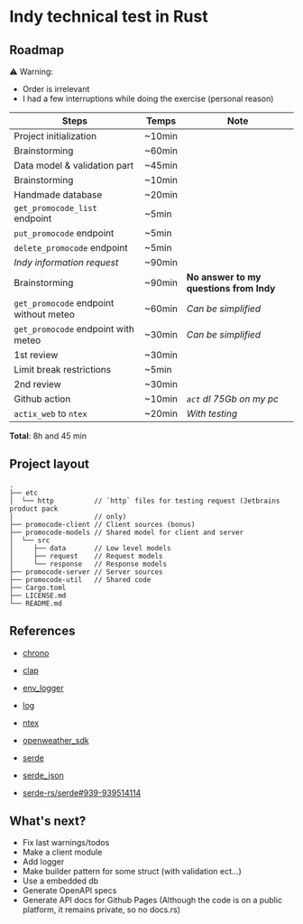 # Indy technical test in Rust

## Roadmap

:warning: Warning:

- Order is irrelevant
- I had a few interruptions while doing the exercise (personal reason)

| Steps                                  | Temps  | Note                                    |
|----------------------------------------|--------|-----------------------------------------|
| Project initialization                 | ~10min |                                         |
| Brainstorming                          | ~60min |                                         |
| Data model & validation part           | ~45min |                                         |
| Brainstorming                          | ~10min |                                         |
| Handmade database                      | ~20min |                                         |
| `get_promocode_list` endpoint          | ~5min  |                                         |
| `put_promocode` endpoint               | ~5min  |                                         |
| `delete_promocode` endpoint            | ~5min  |                                         |
| _Indy information request_             | ~90min |                                         |
| Brainstorming                          | ~90min | **No answer to my questions from Indy** |
| `get_promocode` endpoint without meteo | ~60min | _Can be simplified_                     |
| `get_promocode` endpoint with meteo    | ~30min | _Can be simplified_                     |
| 1st review                             | ~30min |                                         |
| Limit break restrictions               | ~5min  |                                         |
| 2nd review                             | ~30min |                                         |
| Github action                          | ~10min | _`act` dl 75Gb on my pc_                |
| `actix_web` to `ntex`                  | ~20min | _With testing_                          |

**Total**: 8h and 45 min

## Project layout

```text
.
├── etc
│  └── http          // `http` files for testing request (Jetbrains product pack
│                    // only)
├── promocode-client // Client sources (bonus)
├── promocode-models // Shared model for client and server
│  └── src
│     ├── data       // Low level models
│     ├── request    // Request models
│     └── response   // Response models
├── promocode-server // Server sources
├── promocode-util   // Shared code
├── Cargo.toml
├── LICENSE.md
└── README.md
```

## References

- [chrono](https://github.com/chronotope/chrono)
- [clap](https://github.com/clap-rs/clap)
- [env_logger](https://github.com/rust-cli/env_logger)
- [log](https://github.com/rust-lang/log)
- [ntex](https://github.com/ntex-rs/ntex)
- [openweather_sdk](https://github.com/jt-rose/openweather_sdk)
- [serde](https://github.com/serde-rs/serde)
- [serde_json](https://github.com/serde-rs/json)

- [serde-rs/serde#939-939514114](https://github.com/serde-rs/serde/issues/939#issuecomment-939514114)

## What's next?

- Fix last warnings/todos
- Make a client module
- Add logger
- Make builder pattern for some struct (with validation ect...)
- Use a embedded db
- Generate OpenAPI specs
- Generate API docs for Github Pages (Although the code is on a public platform,
  it remains private, so no docs.rs)

